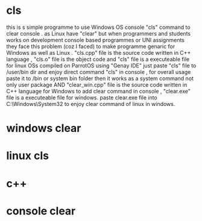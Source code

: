 # cls
this is s simple programme to use Windows OS console "cls" command to clear console .
as Linux have "clear" but when programmers and students works on development console based programmes or UNI assignments they face this problem
(coz I faced) to make programme genaric for Windows as well as Linux .
"cls.cpp" file is the source code written in C++ language , "cls.o" file is the object code and "cls" file is a executeable file for linux OSs compiled on ParrotOS using "Genay IDE"
just paste "cls" file to /user/bin dir and enjoy direct command "cls" in console , for overall usage
paste it to /bin 
or system bin folder then it works as a system command not only user package
AND
"clear_win.cpp" file is the source code written in C++ language for Windows to add clear command in  console , "clear.exe" file is a executeable file for windows.
paste clear.exe file into
C:\Windows\System32
to enjoy clear command of linux in windows.
# windows clear
# linux cls
# c++
# console clear
